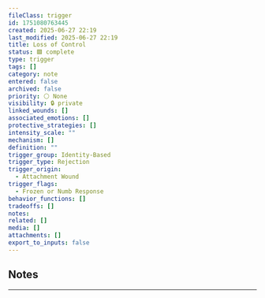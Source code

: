 ```yaml
---
fileClass: trigger
id: 1751080763445
created: 2025-06-27 22:19
last_modified: 2025-06-27 22:19
title: Loss of Control
status: 🟩 complete
type: trigger
tags: []
category: note
entered: false
archived: false
priority: ⚪ None
visibility: 🔒 private
linked_wounds: []
associated_emotions: []
protective_strategies: []
intensity_scale: ""
mechanism: []
definition: ""
trigger_group: Identity-Based
trigger_type: Rejection
trigger_origin:
  - Attachment Wound
trigger_flags:
  - Frozen or Numb Response
behavior_functions: []
tradeoffs: []
notes: 
related: []
media: []
attachments: []
export_to_inputs: false
---
```


## Notes
---


